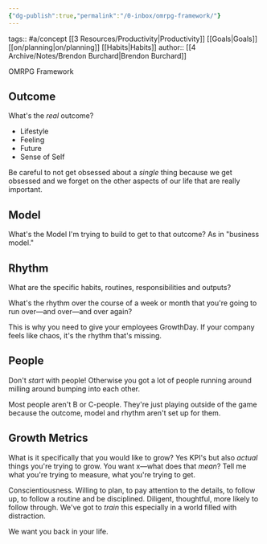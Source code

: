 ```yaml
---
{"dg-publish":true,"permalink":"/0-inbox/omrpg-framework/"}
---
```


tags:: #a/concept [[3 Resources/Productivity\|Productivity]] [[Goals\|Goals]] [[on/planning\|on/planning]] [[Habits\|Habits]]
author:: [[4 Archive/Notes/Brendon Burchard\|Brendon Burchard]]

OMRPG Framework

## Outcome
What's the *real* outcome?
- Lifestyle
- Feeling
- Future
- Sense of Self

Be careful to not get obsessed about a *single* thing because we get obsessed and we forget on the other aspects of our life that are really important.

## Model
What's the Model I'm trying to build to get to that outcome? As in "business model."

## Rhythm
What are the specific habits, routines, responsibilities and outputs?

What's the rhythm over the course of a week or month that you're going to run over—and over—and over again?

This is why you need to give your employees GrowthDay. If your company feels like chaos, it's the rhythm that's missing.



## People
Don't *start* with people! Otherwise you got a lot of people running around milling around bumping into each other.

Most people aren't B or C-people. They're just playing outside of the game because the outcome, model and rhythm aren't set up for them.

## Growth Metrics
What is it specifically that you would like to grow? Yes KPI's but also *actual* things you're trying to grow. You want x—what does that *mean*? Tell me what you're trying to measure, what you're trying to get.

Conscientiousness.
Willing to plan, to pay attention to the details, to follow up, to follow a routine and be disciplined. Diligent, thoughtful, more likely to follow through. We've got to *train* this especially in a world filled with distraction.

We want you back in your life.